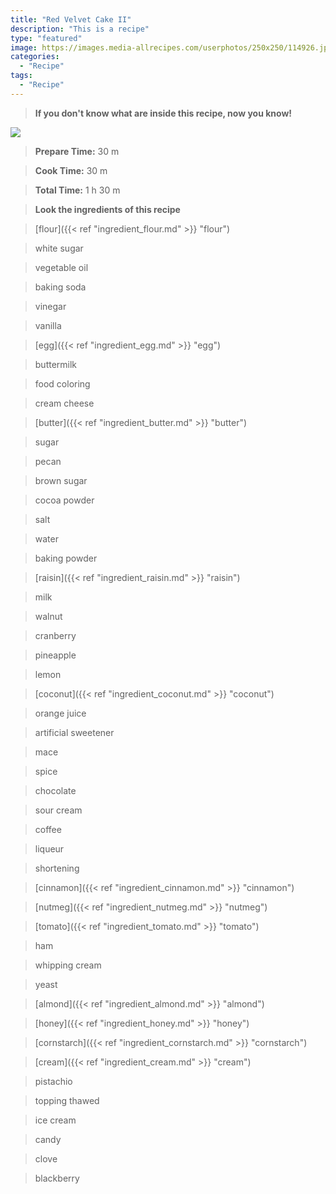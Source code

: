 ```yaml
---
title: "Red Velvet Cake II"
description: "This is a recipe"
type: "featured"
image: https://images.media-allrecipes.com/userphotos/250x250/114926.jpg
categories: 
  - "Recipe"
tags: 
  - "Recipe"
---
```



>**If you don't know what are inside this recipe, now you know!**

![](../images/Recipes-Banner.jpg)
> **Prepare Time:** 30 m


> **Cook Time:** 30 m


> **Total Time:** 1 h 30 m

> **Look the ingredients of this recipe**

> [flour]({{< ref "ingredient_flour.md" >}} "flour")

> white sugar

> vegetable oil

> baking soda

> vinegar

> vanilla

> [egg]({{< ref "ingredient_egg.md" >}} "egg")

> buttermilk

> food coloring

> cream cheese

> [butter]({{< ref "ingredient_butter.md" >}} "butter")

> sugar

> pecan

> brown sugar

> cocoa powder

> salt

> water

> baking powder

> [raisin]({{< ref "ingredient_raisin.md" >}} "raisin")

> milk

> walnut

> cranberry

> pineapple

> lemon

> [coconut]({{< ref "ingredient_coconut.md" >}} "coconut")

> orange juice

> artificial sweetener

> mace

> spice

> chocolate

> sour cream

> coffee

> liqueur

> shortening

> [cinnamon]({{< ref "ingredient_cinnamon.md" >}} "cinnamon")

> [nutmeg]({{< ref "ingredient_nutmeg.md" >}} "nutmeg")

> [tomato]({{< ref "ingredient_tomato.md" >}} "tomato")

> ham

> whipping cream

> yeast

> [almond]({{< ref "ingredient_almond.md" >}} "almond")

> [honey]({{< ref "ingredient_honey.md" >}} "honey")

> [cornstarch]({{< ref "ingredient_cornstarch.md" >}} "cornstarch")

> [cream]({{< ref "ingredient_cream.md" >}} "cream")

> pistachio

> topping thawed

> ice cream

> candy

> clove

> blackberry

